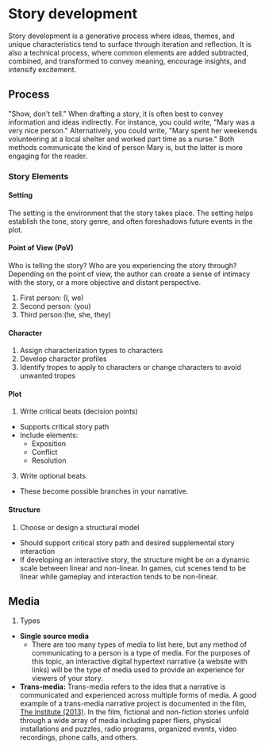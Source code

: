 # Story development

Story development is a generative process where ideas, themes, and unique characteristics tend to surface through iteration and reflection. It is also a technical process, where common elements are added subtracted, combined, and transformed to convey meaning, encourage insights, and intensify excitement.

## Process

"Show, don't tell." When drafting a story, it is often best to convey information and ideas indirectly. For instance, you could write, "Mary was a very nice person." Alternatively, you could write, "Mary spent her weekends volunteering at a local shelter and worked part time as a nurse." Both methods communicate the kind of person Mary is, but the latter is more engaging for the reader.

### Story Elements

#### Setting

The setting is the environment that the story takes place. The setting helps establish the tone, story genre, and often foreshadows future events in the plot.

#### Point of View (PoV)
Who is telling the story? Who are you experiencing the story through? Depending on the point of view, the author can create a sense of intimacy with the story, or a more objective and distant perspective.

1. First person: (I, we)
2. Second person: (you)
3. Third person:(he, she, they)

#### Character

1. Assign characterization types to characters
2. Develop character profiles
3. Identify tropes to apply to characters or change characters to avoid unwanted tropes

#### Plot

1. Write critical beats (decision points)
  - Supports critical story path
  - Include elements:
    - Exposition
    - Conflict
    - Resolution 
3. Write optional beats.
  -  These become possible branches in your narrative.


#### Structure

1. Choose or design a structural model
  - Should support critical story path and desired supplemental story interaction
  - If developing an interactive story, the structure might be on a dynamic scale between linear and non-linear. In games, cut scenes tend to be linear while gameplay and interaction tends to be non-linear.

## Media

1. Types
  - **Single source media**
    - There are too many types of media to list here, but any method of communicating to a person is a type of media. For the purposes of this topic, an interactive digital hypertext narrative (a website with links) will be the type of media used to provide an experience for viewers of your story.
  - **Trans-media:** Trans-media refers to the idea that a narrative is communicated and experienced across multiple forms of media. A good example of a trans-media narrative project is documented in the film, [The Institute (2013)](http://www.theinstitutemovie.com). In the film, fictional and non-fiction stories unfold through a wide array of media including paper fliers, physical installations and puzzles, radio programs, organized events, video recordings, phone calls, and others.